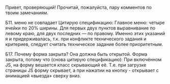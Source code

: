 Привет, проверяющий! Прочитай, пожалуйста, пару комментов по твоим замечаниям.

  Б11. меню не совпадает
    Цитирую спецификацию: Главное меню: четыре ячейки по 20% ширины. Для первых двух пунктов выравнивание по левому краю, для двух последних — по правому.
    Именно этих указаний я и придерживалась, т.к. при конфликте технического задания и критериев, следует считать техническое задание более приоритетным.

  Б17. Почему форма закрыта? Она должна быть открытой.
    Форма закрыта, потому что (снова цитирую спецификацию): При включённом JS, на форму вешается класс скрывающий её. Т.е. при загрузке страницы JS форму скрывает, а при нажатии на кнопку - открывает с анимацией «выезда» сверху вниз.

